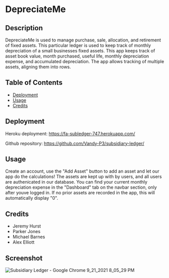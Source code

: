 # DepreciateMe

## Description

DepreciateMe is used to manage purchase, sale, allocation, and retirement of fixed assets. This particular ledger is used to
keep track of monthly depreciation of a small businesses fixed assets. This app keeps track of asset book value, month purchased, useful life, monthly depreciation expense, and accumulated depreciation.
The app allows tracking of multiple assets, aligning them into rows.

## Table of Contents

- [Deployment](#Deployment)
- [Usage](#usage)
- [Credits](#credits)

## Deployment

Heroku deployment: https://fa-subledger-747.herokuapp.com/

Github repository: https://github.com/Vandy-P3/subsidiary-ledger/

## Usage

Create an account, use the "Add Asset" button to add an asset and let our app do the calculations! The assets are kept up with by users, and all users are authenicated in our database. You can find your current monthly depreciation
expense in the "Dashboard" tab on the navbar section, only after youve logged in. If no prior assets are recorded in the app, this will automatically display "0".

## Credits

- Jeremy Hurst
- Parker Jones
- Michael Barnes
- Alex Elliott

## Screenshot

![Subsidiary Ledger - Google Chrome 9_21_2021 8_05_29 PM](https://user-images.githubusercontent.com/79426564/134263282-c62806f9-f193-4a63-8341-142b2aab5c57.png)
